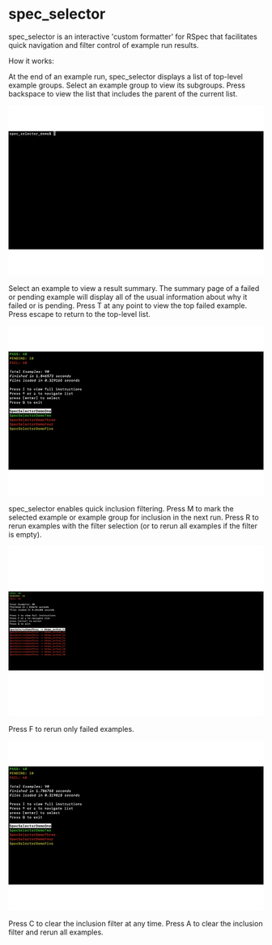 # spec_selector

spec_selector is an interactive 'custom formatter' for RSpec that facilitates quick navigation and filter control of example run results. 

How it works:

At the end of an example run, spec_selector displays a list of top-level
example groups. Select an example group to view its subgroups. Press backspace to view the list that includes the parent of the current list.

![start and list navigation](gifs/spec_selector_demo_1.gif)

Select an example to view a result summary. The summary page of a failed or pending example will display all of the usual information about why it failed or is pending. Press T at any point to view the top failed example. Press escape to return to the top-level list.

![example viewing](gifs/spec_selector_demo_2.gif)

spec_selector enables quick inclusion filtering. Press M to mark the selected example or example group for inclusion in the next run. Press R to rerun examples with the filter selection (or to rerun all examples if the filter is empty). 

![inclusion filter](gifs/spec_selector_demo_3.gif)

Press F to rerun only failed examples.

![failed example filter](gifs/spec_selector_demo_4.gif)

Press C to clear the inclusion filter at any time. Press A to clear the inclusion filter and rerun all examples. 
